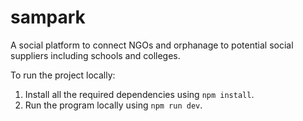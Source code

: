 # sampark

A social platform to connect NGOs and orphanage to potential social suppliers including schools and colleges.

To run the project locally: 

1. Install all the required dependencies using `npm install`.
2. Run the program locally using `npm run dev`.
